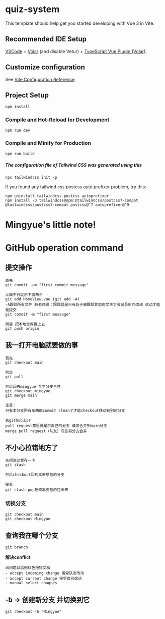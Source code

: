 # quiz-system

This template should help get you started developing with Vue 3 in Vite.

## Recommended IDE Setup

[VSCode](https://code.visualstudio.com/) + [Volar](https://marketplace.visualstudio.com/items?itemName=Vue.volar) (and disable Vetur) + [TypeScript Vue Plugin (Volar)](https://marketplace.visualstudio.com/items?itemName=Vue.vscode-typescript-vue-plugin).

## Customize configuration

See [Vite Configuration Reference](https://vitejs.dev/config/).

## Project Setup

```sh
npm install
```

### Compile and Hot-Reload for Development

```sh
npm run dev
```

### Compile and Minify for Production

```sh
npm run build
```

##### The configuration file of Tailwind CSS was generated using this
```
npx tailwindcss init -p
```

If you found any tailwind css postcss auto prefixer problem, try this:
```
npm uninstall tailwindcss postcss autoprefixer
npm install -D tailwindcss@npm:@tailwindcss/postcss7-compat @tailwindcss/postcss7-compat postcss@^7 autoprefixer@^9
```











# Mingyue's little note!
# GitHub operation command

## 提交操作
```
首先
git commit -am "first commit message"

上面不行就用下面两个
git add HomeView.vue (git add -A) 
-A跟踪所有文件 韩老师说：跟踪就是只有处于被跟踪状态的文件才会记录新的改动 改动才能被提交
git commit -m "first message"

然后 把本地仓库推上去
git push origin
```



## 我一打开电脑就要做的事
```
首先
git checkout main

然后
git pull

然后回去mingyue 与主分支合并
git checkout mingyue
git merge main

注意：
只有本分支所有东西都commit clean了才能checkout移动到别的分支

去github上pr
pull request意思就是将自己的分支 请求合并到main分支
merge pull request（队友）同意将分支合并
```

## 不小心拉错地方了
```
先把改动暂存一下
git stash

然后checkout回到本来想拉的分支

接着
git stash pop把原本要拉的拉出来
```

### 切换分支
```
git checkout main
git checkout Mingyue
```
## 查询我在哪个分支
```
git branch
```

**解决conflict**
```
出问题以后到红色报错文档
- accept incoming change 接受队友改动
- accept current change 接受自己改动
- manual select chagnes
```
## -b -> 创建新分支 并切换到它
```
git checkout -b "Mingyue"
```
